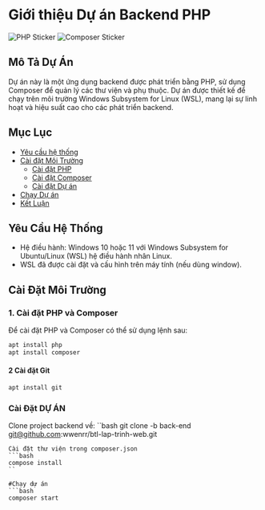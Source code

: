 # Giới thiệu Dự án Backend PHP

![PHP Sticker](https://img.shields.io/badge/PHP-%23777BB4.svg?style=for-the-badge&logo=php&logoColor=white) ![Composer Sticker](https://img.shields.io/badge/Composer-885630.svg?style=for-the-badge&logo=composer&logoColor=white)

## Mô Tả Dự Án
Dự án này là một ứng dụng backend được phát triển bằng PHP, sử dụng Composer để quản lý các thư viện và phụ thuộc. Dự án được thiết kế để chạy trên môi trường Windows Subsystem for Linux (WSL), mang lại sự linh hoạt và hiệu suất cao cho các phát triển backend.

## Mục Lục
- [Yêu cầu hệ thống](#yêu-cầu-hệ-thống)
- [Cài đặt Môi Trường](#cài-đặt-môi-trường)
    - [Cài đặt PHP](#cài-đặt-php)
    - [Cài đặt Composer](#cài-đặt-composer)
    - [Cài đặt Dự án](#cài-đặt-dự-án)
- [Chạy Dự án](#chạy-dự-án)
- [Kết Luận](#kết-luận)

## Yêu Cầu Hệ Thống
- Hệ điều hành: Windows 10 hoặc 11 với Windows Subsystem for Ubuntu/Linux (WSL) hệ điều hành nhân Linux.
- WSL đã được cài đặt và cấu hình trên máy tính (nếu dùng window).

## Cài Đặt Môi Trường

### 1. Cài đặt PHP và Composer
Để cài đặt PHP và Composer có thể sử dụng lệnh sau:

```bash
apt install php
apt install composer
```

#### 2 Cài đặt Git
```bash
apt install git
```

### Cài Đặt DỰ ÁN
Clone project backend về:
``bash
git clone -b back-end git@github.com:wwenrr/btl-lap-trinh-web.git
```
Cài đặt thư viện trong composer.json
```bash
compose install
``

#Chạy dự án
```bash
composer start
```


